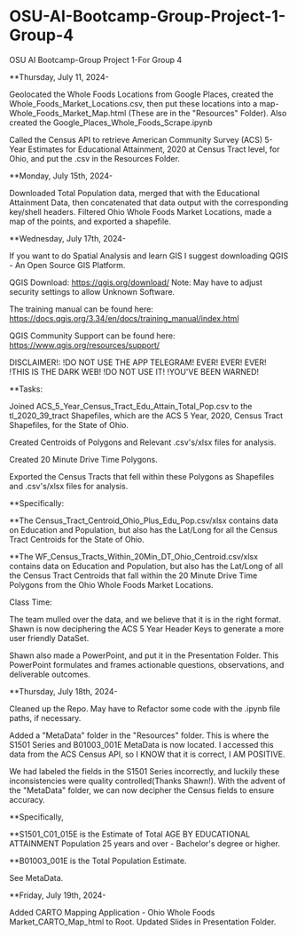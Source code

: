 # OSU-AI-Bootcamp-Group-Project-1-Group-4
OSU AI Bootcamp-Group Project 1-For Group 4


**Thursday, July 11, 2024-

Geolocated the Whole Foods Locations from Google Places, created the Whole_Foods_Market_Locations.csv, then put these locations into a map-Whole_Foods_Market_Map.html (These are in the "Resources" Folder). 
Also created the Google_Places_Whole_Foods_Scrape.ipynb

Called the Census API to retrieve American Community Survey (ACS) 5-Year Estimates
for Educational Attainment, 2020 at Census Tract level, for Ohio, and put the .csv in the Resources Folder.

**Monday, July 15th, 2024-

Downloaded Total Population data, merged that with the Educational Attainment Data, then concatenated that data output with the corresponding key/shell headers. Filtered Ohio Whole Foods Market Locations, made a map of the points, and exported a shapefile.

**Wednesday, July 17th, 2024-

If you want to do Spatial Analysis and learn GIS I suggest downloading QGIS - An Open Source GIS Platform.

QGIS Download: https://qgis.org/download/
Note: May have to adjust security settings to allow Unknown Software.

The training manual can be found here:
https://docs.qgis.org/3.34/en/docs/training_manual/index.html

QGIS Community Support can be found here:
https://www.qgis.org/resources/support/

DISCLAIMER!: !DO NOT USE THE APP TELEGRAM! EVER! EVER! EVER! 
!THIS IS THE DARK WEB! !DO NOT USE IT! !YOU'VE BEEN WARNED!

**Tasks:

Joined ACS_5_Year_Census_Tract_Edu_Attain_Total_Pop.csv to the tl_2020_39_tract Shapefiles, which are the ACS 5 Year, 2020, Census Tract Shapefiles, for the State of Ohio.

Created Centroids of Polygons and Relevant .csv's/xlsx files for analysis.

Created 20 Minute Drive Time Polygons.

Exported the Census Tracts that fell within these Polygons as Shapefiles and .csv's/xlsx files for analysis.

**Specifically:

**The Census_Tract_Centroid_Ohio_Plus_Edu_Pop.csv/xlsx contains data on Education and Population, but also has the Lat/Long for all the Census Tract Centroids for the State of Ohio.

**The WF_Census_Tracts_Within_20Min_DT_Ohio_Centroid.csv/xlsx contains data on Education and Population, but also has the Lat/Long of all the Census Tract Centroids that fall within
the 20 Minute Drive Time Polygons from the Ohio Whole Foods Market Locations.

Class Time:

The team mulled over the data, and we believe that it is in the right format. Shawn is now deciphering the ACS 5 Year Header Keys to generate a more user friendly DataSet.

Shawn also made a PowerPoint, and put it in the Presentation Folder.
This PowerPoint formulates and frames actionable questions, observations, and deliverable outcomes.

**Thursday, July 18th, 2024-

Cleaned up the Repo. May have to Refactor some code with the .ipynb file paths, if necessary.

Added a "MetaData" folder in the "Resources" folder. This is where the S1501 Series and B01003_001E MetaData is now located. I accessed this data from the ACS Census API, so I KNOW that it is correct, I AM POSITIVE.

We had labeled the fields in the S1501 Series incorrectly, and luckily these inconsistencies were quality controlled(Thanks Shawn!). With the advent of the "MetaData" folder, we can now decipher the Census fields to ensure accuracy. 

**Specifically, 

**S1501_C01_015E is the Estimate of Total AGE BY EDUCATIONAL ATTAINMENT Population 25 years and over - Bachelor's degree or higher.

**B01003_001E is the Total Population Estimate.

See MetaData.

**Friday, July 19th, 2024-

Added CARTO Mapping Application - Ohio Whole Foods Market_CARTO_Map_html to Root. Updated Slides in Presentation Folder.
